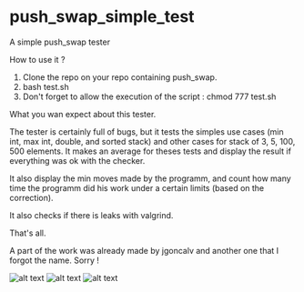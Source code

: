 # push_swap_simple_test
A simple push_swap tester

How to use it ?

1) Clone the repo on your repo containing push_swap.
2) bash test.sh
3) Don't forget to allow the execution of the script : chmod 777 test.sh

What you wan expect about this tester.

The tester is certainly full of bugs, but it tests the simples use cases (min int, max int, double, and sorted stack) and other cases for stack of 3, 5, 100, 500 elements. It makes an average for theses tests and display the result if everything was ok with the checker.

It also display the min moves made by the programm, and count how many time the programm did his work under a certain limits (based on the correction).

It also checks if there is leaks with valgrind.

That's all.

A part of the work was already made by jgoncalv and another one that I forgot the name. Sorry !


![alt text](https://ibb.co/QCJLqBB)
![alt text](https://ibb.co/gMbthQS)
![alt text](https://ibb.co/vLHjxhY)
